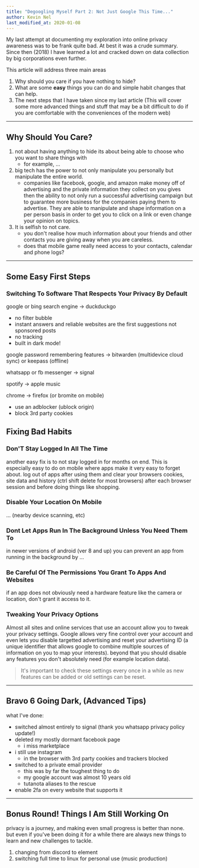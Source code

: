 ```yaml
---
title: "Degoogling Myself Part 2: Not Just Google This Time..."
author: Kevin Nel
last_modified_at: 2020-01-08
---
```


<!--
to do:
flesh out bullet lists
add images (gen z attention span)
add links (eff "I have nothing to hide", spotify new patent, facebook manipulation, whatsapp privacy policy etc.)
better introduction
-->

My last attempt at documenting my exploration into online privacy awareness was to be frank quite bad.
At best it was a crude summary.
Since then (2018) I have learned a lot and cracked down on data collection by big corporations even further.

This article will address three main areas

1. Why should you care if you have nothing to hide?
2. What are some **easy** things you can do and simple habit changes that can help.
3. The next steps that I have taken since my last article (This will cover some more advanced things and stuff that may be a bit difficult to do if you are comfortable with the conveniences of the modern web)

---

## Why Should You Care?

1. not about having anything to hide its about being able to choose who you want to share things with
    - for example, ...
1. big tech has the power to not only manipulate you personally but manipulate the entire world.
    - companies like facebook, google, and amazon make money off of advertising and the private information they collect on you gives then the ability to not only run a successful advertising campaign but to guarantee more business for the companies paying them to advertise. They are able to manipulate and shape information on a per person basis in order to get you to click on a link or even change your opinion on topics.
1. It is selfish to not care.
    - you don't realise how much information about your friends and other contacts you are giving away when you are careless.
    - does that mobile game really need access to your contacts, calendar and phone logs?

---

## Some Easy First Steps

### Switching To Software That Respects Your Privacy By Default

google or bing search engine -> duckduckgo

- no filter bubble
- instant answers and reliable websites are the first suggestions not sponsored posts
- no tracking
- built in dark mode!
  
google password remembering features -> bitwarden (multidevice cloud sync) or keepass (offline)

whatsapp or fb messenger -> signal

spotify -> apple music

chrome -> firefox (or bromite on mobile)

- use an adblocker (ublock origin)
- block 3rd party cookies

## Fixing Bad Habits

### Don'T Stay Logged In All The Time

another easy fix is to not stay logged in for months on end.
This is especially easy to do on mobile where apps make it very easy to forget about.
log out of apps after using them and clear your browsers cookies, site data and history (ctrl shift delete for most browsers) after each browser session and before doing things like shopping.

### Disable Your Location On Mobile

... (nearby device scanning, etc)

### Dont Let Apps Run In The Background Unless You Need Them To

in newer versions of android (ver 8 and up) you can prevent an app from running in the background by
...

### Be Careful Of The Permissions You Grant To Apps And Websites

if an app does not obviously need a hardware feature like the camera or location, don't grant it access to it.

### Tweaking Your Privacy Options

Almost all sites and online services that use an account allow you to tweak your privacy settings.
Google allows very fine control over your account and even lets you disable targetted advertising and reset your advertising ID (a unique identifier that allows google to combine multiple sources of information on you to map your interests).
beyond that you should disable any features you don't absolutely need (for example location data).

>It's important to check these settings every once in a while as new features can be added or old settings can be reset.

---

## Bravo 6 Going Dark, (Advanced Tips)

what I've done:

- switched almost entirely to signal (thank you whatsapp privacy policy update!)
- deleted my mostly dormant facebook page
  - i miss marketplace
- i still use instagram
  - in the browser with 3rd party cookies and trackers blocked
- switched to a private email provider
  - this was by far the toughest thing to do
  - my google account was almost 10 years old
  - tutanota aliases to the rescue
- enable 2fa on every website that supports it

---

## Bonus Round! Things I Am Still Working On

privacy is a journey, and making even small progress is better than none.
but even if you've been doing it for a while there are always new things to learn and new challenges to tackle.

1. changing from discord to element
2. switching full time to linux for personal use (music production)
